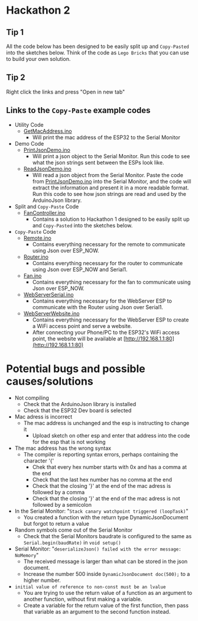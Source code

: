 # Hackathon 2

## Tip 1
All the code below has been designed to be easily split up and ```Copy-Pasted``` into the sketches below. Think of the code as ```Lego Bricks``` that you can use to build your own solution.

## Tip 2
Right click the links and press "Open in new tab"


## Links to the ```Copy-Paste``` example codes
- Utility Code
  - [GetMacAddress.ino](./ExampleCode/GetMacAddress/GetMacAddress.ino)
    - Will print the mac address of the ESP32 to the Serial Monitor
- Demo Code
  - [PrintJsonDemo.ino](./ExampleCode/PrintJsonDemo/PrintJsonDemo.ino)
    - Will print a json object to the Serial Monitor. Run this code to see what the json strings sent between the ESPs look like.
  - [ReadJsonDemo.ino](./ExampleCode/ReadJsonDemo/ReadJsonDemo.ino)
    - Will read a json object from the Serial Monitor. Paste the code from [PrintJsonDemo.ino](./ExampleCode/PrintJsonDemo/PrintJsonDemo.ino) into the Serial Monitor, and the code will extract the information and present it in a more readable format. Run this code to see how json strings are read and used by the ArduinoJson library.
- Split and ```Copy-Paste``` Code
  - [FanController.ino](./ExampleCode/FanController/FanController.ino)
    - Contains a solution to Hackathon 1 designed to be easily split up and ```Copy-Pasted``` into the sketches below.
- ```Copy-Paste``` Code
  - [Remote.ino](./ExampleCode/Remote/Remote.ino)
    - Contains everything necessary for the remote to communicate using Json over ESP_NOW.
  - [Router.ino](./ExampleCode/Router/Router.ino)
    - Contains everything necessary for the router to communicate using Json over ESP_NOW and Serial1.
  - [Fan.ino](./ExampleCode/Fan/Fan.ino)
    - Contains everything necessary for the fan to communicate using Json over ESP_NOW.
  - [WebServerSerial.ino](./ExampleCode/WebServerSerial/WebServerSerial.ino)
    - Contains everything necessary for the WebServer ESP to communicate with the Router using Json over Serial1.
  - [WebServerWebsite.ino](./ExampleCode/WebServerWebsite/WebServerWebsite.ino)
    - Contains everything necessary for the WebServer ESP to create a WiFi access point and serve a website.
    - After connecting your Phone/PC to the ESP32's WiFi access point, the website will be available at [http://192.168.1.1:80](http://192.168.1.1:80)

# Potential bugs and possible causes/solutions

- Not compiling
  - Check that the ArduinoJson library is installed
  - Check that the ESP32 Dev board is selected
- Mac adress is incorrect
  - The mac address is unchanged and the esp is instructing to change it
    - Upload sketch on other esp and enter that address into the code for the esp that is not working
- The mac address has the wrong syntax
  - The compiler is reporting syntax errors, perhaps containing the character '{'
    - Chek that every hex number starts with 0x and has a comma at the end
    - Check that the last hex number has no comma at the end
    - Check that the closing '}' at the end of the mac adress is followed by a comma
    - Check that the closing '}' at the end of the mac adress is not followed by a semicolon
- In the Serial Monitor: "`Stack canary watchpoint triggered (loopTask)`"
  - You created a function with the return type DynamicJsonDocument but forgot to return a value
- Random symbols come out of the Serial Monitor
  - Check that the Serial Monitors baudrate is configured to the same as `Serial.begin(baudRate)` in `void setup()`
- Serial Monitor: "`deserializeJson() failed with the error message: NoMemory`"
  - The received message is larger than what can be stored in the json document.
  - Increase the number 500 inside `DynamicJsonDocument doc(500);` to a higher number.
- `initial value of reference to non-const must be an lvalue`
  - You are trying to use the return value of a function as an argument to another function, without first making a variable.
  - Create a variable for the return value of the first function, then pass that variable as an argument to the second function instead.
